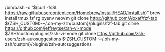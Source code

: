 /bin/bash -c "$(curl -fsSL https://raw.githubusercontent.com/Homebrew/install/HEAD/install.sh)"
brew install tmux fzf rg pyenv neovim
git clone https://github.com/Aloxaf/fzf-tab ${ZSH_CUSTOM:-~/.oh-my-zsh/custom}/plugins/fzf-tab
git clone https://github.com/jeffreytse/zsh-vi-mode \
  $ZSH/custom/plugins/zsh-vi-mode
git clone https://github.com/zsh-users/zsh-autosuggestions ${ZSH_CUSTOM:-~/.oh-my-zsh/custom}/plugins/zsh-autosuggestions
